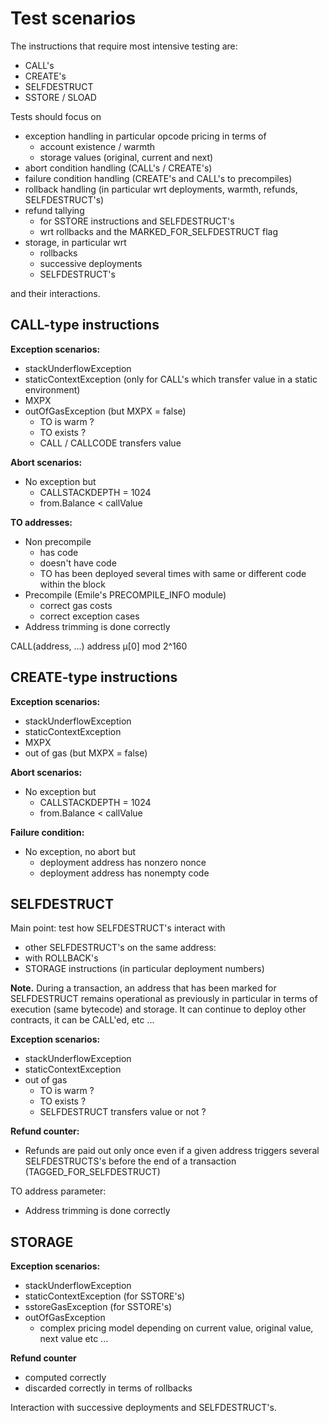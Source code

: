 # Test scenarios

The instructions that require most intensive testing are:
- CALL's
- CREATE's
- SELFDESTRUCT
- SSTORE / SLOAD

Tests should focus on
- exception handling in particular opcode pricing in terms of
	- account existence / warmth
	- storage values (original, current and next)
- abort condition handling (CALL's / CREATE's)
- failure condition handling (CREATE's and CALL's to precompiles)
- rollback handling (in particular wrt deployments, warmth, refunds, SELFDESTRUCT's)
- refund tallying
	- for SSTORE instructions and SELFDESTRUCT's
	- wrt rollbacks and the MARKED_FOR_SELFDESTRUCT flag
- storage, in particular wrt
	- rollbacks
	- successive deployments
	- SELFDESTRUCT's

and their interactions.

## CALL-type instructions

**Exception scenarios:**
- stackUnderflowException
- staticContextException (only for CALL's which transfer value in a static environment)
- MXPX
- outOfGasException (but MXPX = false)
	- TO is warm ?
	- TO exists ?
	- CALL / CALLCODE transfers value

**Abort scenarios:**
- No exception but
	- CALLSTACKDEPTH = 1024
	- from.Balance < callValue

**TO addresses:**
- Non precompile
	- has code
	- doesn't have code
	- TO has been deployed several times with same or different code within the block
- Precompile (Emile's PRECOMPILE_INFO module)
	- correct gas costs
	- correct exception cases
- Address trimming is done correctly

CALL(address, ...) address µ[0] mod 2^160

## CREATE-type instructions

**Exception scenarios:**
- stackUnderflowException
- staticContextException
- MXPX
- out of gas (but MXPX = false)

**Abort scenarios:**
- No exception but
	- CALLSTACKDEPTH = 1024
	- from.Balance < callValue

**Failure condition:**
- No exception, no abort but
	- deployment address has nonzero nonce
	- deployment address has nonempty code

## SELFDESTRUCT

Main point: test how SELFDESTRUCT's interact with
- other SELFDESTRUCT's on the same address: 
- with ROLLBACK's
- STORAGE instructions (in particular deployment numbers)

**Note.** During a transaction, an address that has been marked for SELFDESTRUCT remains operational as previously in particular in terms of execution (same bytecode) and storage. It can continue to deploy other contracts, it can be CALL'ed, etc ...

**Exception scenarios:**
- stackUnderflowException
- staticContextException
- out of gas
	- TO is warm ?
	- TO exists ?
	- SELFDESTRUCT transfers value or not ?

**Refund counter:**
- Refunds are paid out only once even if a given address triggers several SELFDESTRUCTS's before the end of a transaction (TAGGED_FOR_SELFDESTRUCT)

TO address parameter:
- Address trimming is done correctly

## STORAGE

**Exception scenarios:**
- stackUnderflowException
- staticContextException (for SSTORE's)
- sstoreGasException (for SSTORE's)
- outOfGasException
	- complex pricing model depending on current value, original value, next value etc ...

**Refund counter**
- computed correctly
- discarded correctly in terms of rollbacks

Interaction with successive deployments and SELFDESTRUCT's. 
